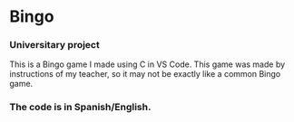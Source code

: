 # Bingo
### Universitary project

This is a Bingo game I made using C in VS Code.
This game was made by instructions of my teacher, so it may not be exactly like a common Bingo game.

### The code is in Spanish/English. 
